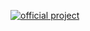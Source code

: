 [//]: # (title: TeamCity Plugins)

[![official project](https://jb.gg/badges/official-flat-square.svg)](https://confluence.jetbrains.com/display/ALL/JetBrains+on+GitHub)
